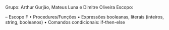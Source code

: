 Grupo: Arthur Gurjão, Mateus Luna e Dimitre Oliveira
Escopo: 

– Escopo F
• Procedures/Funções
• Expressões booleanas, literais (inteiros, string, booleanos)
• Comandos condicionais: if-then-else
